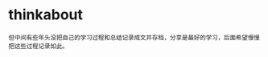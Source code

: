 # thinkabout
```nofootbird的自言自语，主要记录自己对于工作，技术，互联网等的一些想法和总结，尽管不停学习中，
但中间有些年头没把自己的学习过程和总结记录成文并存档，分享是最好的学习，后面希望慢慢把这些过程记录如此。
```
> 
